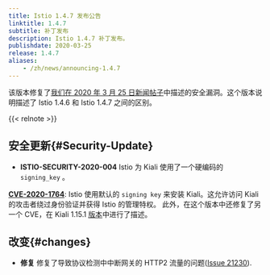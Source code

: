 ```yaml
---
title: Istio 1.4.7 发布公告
linktitle: 1.4.7
subtitle: 补丁发布
description: Istio 1.4.7 补丁发布。
publishdate: 2020-03-25
release: 1.4.7
aliases:
    - /zh/news/announcing-1.4.7
---
```


该版本修复了[我们在 2020 年 3 月 25 日新闻帖子](/zh/news/security/istio-security-2020-004)中描述的安全漏洞。这个版本说明描述了 Istio 1.4.6 和 Istio 1.4.7 之间的区别。

{{< relnote >}}

## 安全更新{#Security-Update}

- **ISTIO-SECURITY-2020-004** Istio 为 Kiali 使用了一个硬编码的 `signing_key` 。

__[CVE-2020-1764](https://cve.mitre.org/cgi-bin/cvename.cgi?name=CVE-2020-1764)__: Istio 使用默认的 `signing key` 来安装 Kiali。这允许访问 Kiali 的攻击者绕过身份验证并获得 Istio 的管理特权。
此外，在这个版本中还修复了另一个 CVE，在 Kiali 1.15.1 [版本](https://kiali.io/zh/news/security-bulletins/kiali-security-001/)中进行了描述。

## 改变{#changes}

- **修复** 修复了导致协议检测中中断网关的 HTTP2 流量的问题([Issue 21230](https://github.com/istio/istio/issues/21230)).

